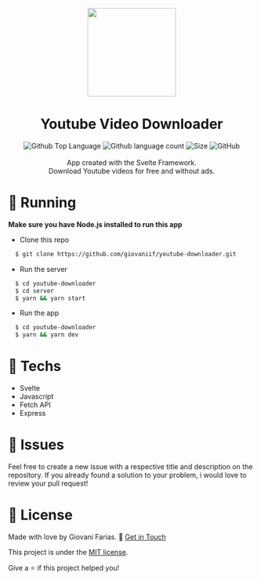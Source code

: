 <div align="center">
  <img src="https://ik.imagekit.io/giovaniif/logo_mTi0tJPde.png" height="180" />
  <h1>Youtube Video Downloader
  </h1>
</div>

<div margin="10px 0" align="center">
    <img alt="Github Top Language" src="https://img.shields.io/github/languages/top/giovaniif/youtube-downloader">
    <img alt="Github language count" src="https://img.shields.io/github/languages/count/giovaniif/youtube-downloader">
    <img alt="Size" src="https://img.shields.io/github/repo-size/giovaniif/youtube-downloader">
    <img alt="GitHub" src="https://img.shields.io/github/license/giovaniif/youtube-downloader">
</div>

<br />

<div align="center">
  <span>App created with the Svelte Framework. <br />Download Youtube videos for free and without ads.</span>
</div>

<h1> 🏹 Running </h1>
<b>Make sure you have Node.js installed to run this app</b>

- Clone this repo

```bash
  $ git clone https://github.com/giovaniif/youtube-downloader.git
```

- Run the server

```bash
  $ cd youtube-downloader
  $ cd server
  $ yarn && yarn start
```

- Run the app

```bash
  $ cd youtube-downloader
  $ yarn && yarn dev
```

<h1> 🚀 Techs </h1>

- Svelte
- Javascript
- Fetch API
- Express

<h1> 🤖 Issues </h1>

Feel free to create a new issue with a respective title and description on the repository. If you already found a solution to your problem, i would love to review your pull request!

<h1> 📓  License </h1>

Made with love by Giovani Farias.
👋 [Get in Touch](https://www.linkedin.com/in/giovani-ricco-farias-b97316186/)

This project is under the [MIT license](./LICENSE).

Give a ⭐ if this project helped you!
